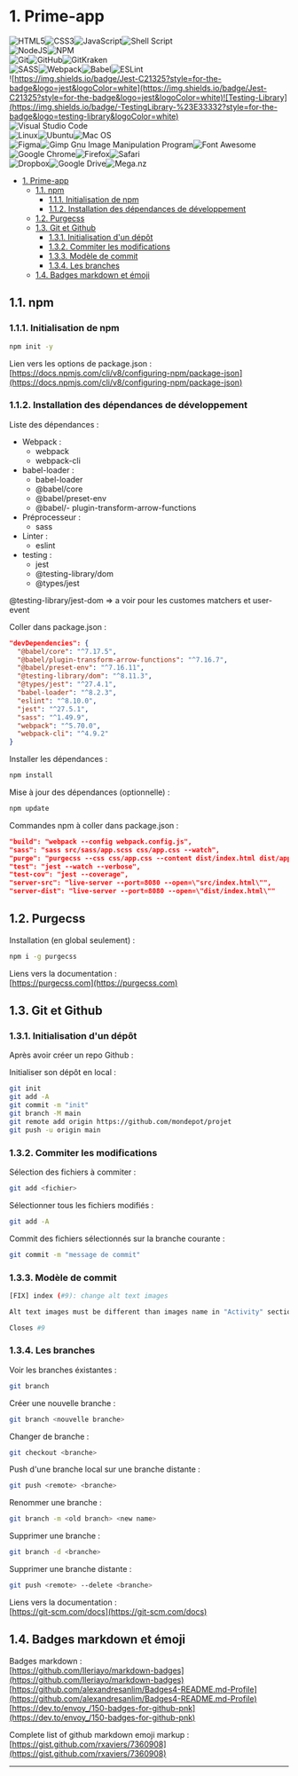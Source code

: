 # 1. Prime-app

![HTML5](https://img.shields.io/badge/html5-%23E34F26.svg?style=for-the-badge&logo=html5&logoColor=white)![CSS3](https://img.shields.io/badge/css3-%231572B6.svg?style=for-the-badge&logo=css3&logoColor=white)![JavaScript](https://img.shields.io/badge/javascript-%23323330.svg?style=for-the-badge&logo=javascript&logoColor=%23F7DF1E)![Shell Script](https://img.shields.io/badge/shell_script-%23121011.svg?style=for-the-badge&logo=gnu-bash&logoColor=white)  
![NodeJS](https://img.shields.io/badge/node.js-6DA55F?style=for-the-badge&logo=node.js&logoColor=white)![NPM](https://img.shields.io/badge/NPM-%23000000.svg?style=for-the-badge&logo=npm&logoColor=white)  
![Git](https://img.shields.io/badge/git-%23F05033.svg?style=for-the-badge&logo=git&logoColor=white)![GitHub](https://img.shields.io/badge/github-%23121011.svg?style=for-the-badge&logo=github&logoColor=white)![GitKraken](https://img.shields.io/badge/GitKraken-179287?style=for-the-badge&logo=GitKraken&logoColor=white)  
![SASS](https://img.shields.io/badge/SASS-hotpink.svg?style=for-the-badge&logo=SASS&logoColor=white)![Webpack](https://img.shields.io/badge/webpack-%238DD6F9.svg?style=for-the-badge&logo=webpack&logoColor=black)![Babel](https://img.shields.io/badge/Babel-F9DC3e?style=for-the-badge&logo=babel&logoColor=black)![ESLint](https://img.shields.io/badge/ESLint-4B3263?style=for-the-badge&logo=eslint&logoColor=white)  
![https://img.shields.io/badge/Jest-C21325?style=for-the-badge&logo=jest&logoColor=white](https://img.shields.io/badge/Jest-C21325?style=for-the-badge&logo=jest&logoColor=white)![Testing-Library](https://img.shields.io/badge/-TestingLibrary-%23E33332?style=for-the-badge&logo=testing-library&logoColor=white)  
![Visual Studio Code](https://img.shields.io/badge/Visual%20Studio%20Code-0078d7.svg?style=for-the-badge&logo=visual-studio-code&logoColor=white)  
![Linux](https://img.shields.io/badge/Linux-FCC624?style=for-the-badge&logo=linux&logoColor=black)![Ubuntu](https://img.shields.io/badge/Ubuntu-E95420?style=for-the-badge&logo=ubuntu&logoColor=white)![Mac OS](https://img.shields.io/badge/mac%20os-000000?style=for-the-badge&logo=macos&logoColor=F0F0F0)    
![Figma](https://img.shields.io/badge/figma-%23F24E1E.svg?style=for-the-badge&logo=figma&logoColor=white)![Gimp Gnu Image Manipulation Program](https://img.shields.io/badge/Gimp-657D8B?style=for-the-badge&logo=gimp&logoColor=FFFFFF)![Font Awesome](https://img.shields.io/badge/Font_Awesome-339AF0?style=for-the-badge&logo=fontawesome&logoColor=white)  
![Google Chrome](https://img.shields.io/badge/Google%20Chrome-4285F4?style=for-the-badge&logo=GoogleChrome&logoColor=white)![Firefox](https://img.shields.io/badge/Firefox-FF7139?style=for-the-badge&logo=Firefox-Browser&logoColor=white)![Safari](https://img.shields.io/badge/Safari-000000?style=for-the-badge&logo=Safari&logoColor=white)  
![Dropbox](https://img.shields.io/badge/Dropbox-%233B4D98.svg?style=for-the-badge&logo=Dropbox&logoColor=white)![Google Drive](https://img.shields.io/badge/Google%20Drive-4285F4?style=for-the-badge&logo=googledrive&logoColor=white)![Mega.nz](https://img.shields.io/badge/Mega-%23D90007.svg?style=for-the-badge&logo=Mega&logoColor=white)


- [1. Prime-app](#1-prime-app)
  - [1.1. npm](#11-npm)
    - [1.1.1. Initialisation de npm](#111-initialisation-de-npm)
    - [1.1.2. Installation des dépendances de développement](#112-installation-des-dépendances-de-développement)
  - [1.2. Purgecss](#12-purgecss)
  - [1.3. Git et Github](#13-git-et-github)
    - [1.3.1. Initialisation d'un dépôt](#131-initialisation-dun-dépôt)
    - [1.3.2. Commiter les modifications](#132-commiter-les-modifications)
    - [1.3.3. Modèle de commit](#133-modèle-de-commit)
    - [1.3.4. Les branches](#134-les-branches)
  - [1.4. Badges markdown et émoji](#14-badges-markdown-et-émoji)

## 1.1. npm

### 1.1.1. Initialisation de npm

```bash
npm init -y
```

Lien vers les options de package.json :  
[https://docs.npmjs.com/cli/v8/configuring-npm/package-json](https://docs.npmjs.com/cli/v8/configuring-npm/package-json)

### 1.1.2. Installation des dépendances de développement

Liste des dépendances :
- Webpack :
  - webpack
  - webpack-cli
- babel-loader :
  - babel-loader
  - @babel/core
  - @babel/preset-env
  - @babel/- plugin-transform-arrow-functions
- Préprocesseur :
  - sass
- Linter :
  - eslint
- testing :
  - jest
  - @testing-library/dom
  - @types/jest
  
@testing-library/jest-dom => a voir pour les customes matchers et user-event

Coller dans package.json :
```json
"devDependencies": {
  "@babel/core": "^7.17.5",
  "@babel/plugin-transform-arrow-functions": "^7.16.7",
  "@babel/preset-env": "^7.16.11",
  "@testing-library/dom": "^8.11.3",
  "@types/jest": "^27.4.1",
  "babel-loader": "^8.2.3",
  "eslint": "^8.10.0",
  "jest": "^27.5.1",
  "sass": "^1.49.9",
  "webpack": "^5.70.0",
  "webpack-cli": "^4.9.2"
}
```

Installer les dépendances :
```bash
npm install
```

Mise à jour des dépendances (optionnelle) :
```bash
npm update
```

Commandes npm à coller dans package.json :
```json
"build": "webpack --config webpack.config.js",
"sass": "sass src/sass/app.scss css/app.css --watch",
"purge": "purgecss --css css/app.css --content dist/index.html dist/app.bundle.js -o dist",
"test": "jest --watch --verbose",
"test-cov": "jest --coverage",
"server-src": "live-server --port=8080 --open=\"src/index.html\"",
"server-dist": "live-server --port=8080 --open=\"dist/index.html\""
```

## 1.2. Purgecss

Installation (en global seulement) :
```bash
npm i -g purgecss
```

Liens vers la documentation :  
[https://purgecss.com](https://purgecss.com)

## 1.3. Git et Github

### 1.3.1. Initialisation d'un dépôt

Après avoir créer un repo Github :

Initialiser son dépôt en local :
```bash
git init
git add -A
git commit -m "init"
git branch -M main
git remote add origin https://github.com/mondepot/projet
git push -u origin main
```

### 1.3.2. Commiter les modifications

Sélection des fichiers à commiter :
```bash
git add <fichier>
```

Sélectionner tous les fichiers modifiés :
```bash
git add -A
```

Commit des fichiers sélectionnés sur la branche courante :
```bash
git commit -m "message de commit"
```

### 1.3.3. Modèle de commit

```bash
[FIX] index (#9): change alt text images

Alt text images must be different than images name in "Activity" section.

Closes #9
```

### 1.3.4. Les branches

Voir les branches éxistantes :
```bash
git branch
```

Créer une nouvelle branche :
```bash
git branch <nouvelle branche>
```

Changer de branche :
```bash
git checkout <branche>
```

Push d'une branche local sur une branche distante :
```bash
git push <remote> <branche>
```

Renommer une branche :
```bash
git branch -m <old branch> <new name>
```

Supprimer une branche :
```bash
git branch -d <branche>
```

Supprimer une branche distante :
```bash
git push <remote> --delete <branche>
```

Liens vers la documentation :  
[https://git-scm.com/docs](https://git-scm.com/docs) 

## 1.4. Badges markdown et émoji

Badges markdown :  
[https://github.com/Ileriayo/markdown-badges](https://github.com/Ileriayo/markdown-badges)  
[https://github.com/alexandresanlim/Badges4-README.md-Profile](https://github.com/alexandresanlim/Badges4-README.md-Profile)  
[https://dev.to/envoy_/150-badges-for-github-pnk](https://dev.to/envoy_/150-badges-for-github-pnk)

Complete list of github markdown emoji markup :  
[https://gist.github.com/rxaviers/7360908](https://gist.github.com/rxaviers/7360908)

***
